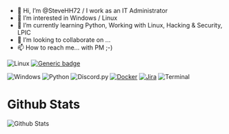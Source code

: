 - 👋 Hi, I’m @SteveHH72 / I work as an IT Administrator
- 👀 I’m interested in Windows / Linux
- 🌱 I’m currently learning Python, Working with Linux, Hacking & Security, LPIC
- 💞️ I’m looking to collaborate on ...
- 📫 How to reach me... with PM ;-) <br>

![Linux](https://img.shields.io/badge/OS-Linux-brightgreen?style=flat&logo=linux&logoColor=white)
[![Generic badge](https://img.shields.io/badge/Distro-Debian-<COLOR>.svg)](https://shields.io/)

![Windows](https://img.shields.io/badge/OS-Windows-brightgreen?style=flat&logo=linux&logoColor=white)
![Python](https://img.shields.io/badge/Language-Python-blue?style=flat&logo=python&logoColor=white)
![Discord.py](https://img.shields.io/badge/Framework-Discord.py-blue?style=flat&logo=discord&logoColor=white)
[![Docker](https://badgen.net/badge/icon/docker?icon=docker&label)](https://https://docker.com/)
[![Jira](https://badgen.net/badge/icon/jira?icon=jira&label)](https://https://jira.com/)
![Terminal](https://badgen.net/badge/icon/terminal?icon=terminal&label)



# Github Stats
![Github Stats](https://github-readme-stats.vercel.app/api?username=SteveHH72&theme=vue-dark&count_private=true)

<!---
SteveHH72/SteveHH72 is a ✨ special ✨ repository because its `README.md` (this file) appears on your GitHub profile.
You can click the Preview link to take a look at your changes.
--->
